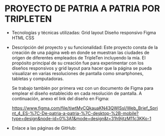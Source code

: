# PROYECTO DE PATRIA A PATRIA POR TRIPLETEN

- Tecnologías y técnicas utilizadas:
  Grid layout
  Diseño responsivo
  Figma
  HTML
  CSS

- Descripción del proyecto y su funcionalidad:
  Este proyecto consta de la creación de una página web en donde se muestran las ciudades de origen de diferentes empleados de TripleTen incluyendo la mía. El propósito principal de su creación fue para experimentar con los diseños responsivos y grid layout para hacer que la página se pueda visualizar en varias resoluciones de pantalla como smartphones, tabletas y computadoras.

  Se trabajo también por primera vez con un documento de Figma para emplear el diseño establecido en cada resolución de pantalla. A continuación, anexo el link del diseño en Figma:

  https://www.figma.com/file/tjwtMvCQkauaKN43QWlSsI/Web_Brief_Sprint_4_ES-%7C-De-patria-a-patria-%7C-desktop-%2B-mobile?type=design&node-id=0%3A1&mode=design&t=31h9ijtzM11c3KKo-1

- Enlace a las páginas de GitHub:
